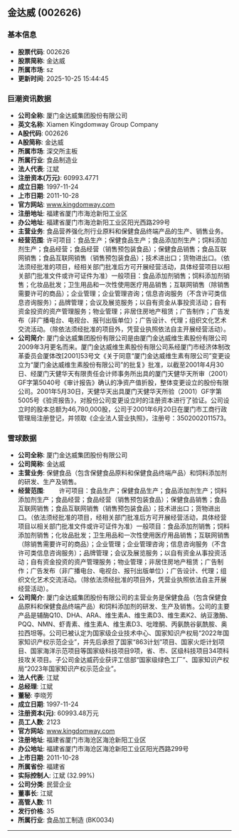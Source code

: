 ## 金达威 (002626)

### 基本信息

- **股票代码**: 002626
- **股票简称**: 金达威
- **所属市场**: sz
- **更新时间**: 2025-10-25 15:44:45

### 巨潮资讯数据

- **公司全称**: 厦门金达威集团股份有限公司
- **英文名称**: Xiamen Kingdomway Group Company
- **A股代码**: 002626
- **A股简称**: 金达威
- **所属市场**: 深交所主板
- **所属行业**: 食品制造业
- **法人代表**: 江斌
- **注册资本(万元)**: 60993.4771
- **成立日期**: 1997-11-24
- **上市日期**: 2011-10-28
- **官方网站**: www.kingdomway.com
- **注册地址**: 福建省厦门市海沧新阳工业区
- **办公地址**: 福建省厦门市海沧新阳工业区阳光西路299号
- **主营业务**: 食品营养强化剂行业原料和保健食品终端产品的生产、销售业务。
- **经营范围**: 许可项目：食品生产；保健食品生产；食品添加剂生产；饲料添加剂生产；食品经营；食品经营（销售预包装食品）；保健食品销售；食品互联网销售；食品互联网销售（销售预包装食品）；技术进出口；货物进出口。（依法须经批准的项目，经相关部门批准后方可开展经营活动，具体经营项目以相关部门批准文件或许可证件为准）一般项目：食品添加剂销售；饲料添加剂销售；化妆品批发；卫生用品和一次性使用医疗用品销售；互联网销售（除销售需要许可的商品）；企业管理；企业管理咨询；信息咨询服务（不含许可类信息咨询服务）；品牌管理；会议及展览服务；以自有资金从事投资活动；自有资金投资的资产管理服务；物业管理；非居住房地产租赁；广告制作；广告发布（非广播电台、电视台、报刊出版单位）；广告设计、代理；组织文化艺术交流活动。（除依法须经批准的项目外，凭营业执照依法自主开展经营活动）。
- **公司简介**: 厦门金达威集团股份有限公司是由厦门金达威维生素股份有限公司2009年3月更名而来。厦门金达威维生素股份有限公司系经厦门市经济体制改革委员会厦体改[2001]53号文《关于同意“厦门金达威维生素有限公司”变更设立为“厦门金达威维生素股份有限公司”的批复》批准，以截至2001年4月30日、经厦门天健华天有限责任会计师事务所出具的厦门天健华天所审（2001）GF字第5040号《审计报告》确认的净资产值折股，整体变更设立的股份有限公司。2001年5月30日，天健华天出具厦门天健华天所验（2001）GF字第5005号《验资报告》，对股份公司变更设立时的注册资本进行了验证。公司设立时的股本总额为46,780,000股，公司于2001年6月20日在厦门市工商行政管理局注册登记，并领取《企业法人营业执照》，注册号：3502002011573。

### 雪球数据

- **公司全称**: 厦门金达威集团股份有限公司
- **公司简称**: 金达威
- **主营业务**: 保健食品（包含保健食品原料和保健食品终端产品）和饲料添加剂的研发、生产及销售。
- **经营范围**: 　　许可项目：食品生产；保健食品生产；食品添加剂生产；饲料添加剂生产；食品经营；食品经营（销售预包装食品）；保健食品销售；食品互联网销售；食品互联网销售（销售预包装食品）；技术进出口；货物进出口。（依法须经批准的项目，经相关部门批准后方可开展经营活动，具体经营项目以相关部门批准文件或许可证件为准）一般项目：食品添加剂销售；饲料添加剂销售；化妆品批发；卫生用品和一次性使用医疗用品销售；互联网销售（除销售需要许可的商品）；企业管理；企业管理咨询；信息咨询服务（不含许可类信息咨询服务）；品牌管理；会议及展览服务；以自有资金从事投资活动；自有资金投资的资产管理服务；物业管理；非居住房地产租赁；广告制作；广告发布（非广播电台、电视台、报刊出版单位）；广告设计、代理；组织文化艺术交流活动。（除依法须经批准的项目外，凭营业执照依法自主开展经营活动）。
- **公司简介**: 厦门金达威集团股份有限公司的主营业务是保健食品（包含保健食品原料和保健食品终端产品）和饲料添加剂的研发、生产及销售。公司的主要产品是辅酶Q10、DHA、ARA、维生素A、维生素D3、维生素K2、纳豆激酶、PQQ、NMN、虾青素、维生素A、维生素D3、吡喹酮、丙氨酰谷氨酰胺、奥拉西坦等。公司已被认定为国家级企业技术中心、国家知识产权局“2022年国家知识产权示范企业”，并先后承担了国家“863计划”项目、国家火炬计划项目、国家海洋示范项目等国家级科技项目9项，省、市、区级科技项目34项科技攻关项目。子公司金达威药业获评工信部“国家级绿色工厂”、国家知识产权局“2023年国家知识产权示范企业”。
- **法人代表**: 江斌
- **总经理**: 江斌
- **董秘**: 李晓芳
- **成立日期**: 1997-11-24
- **注册资本(元)**: 60993.48万元
- **员工人数**: 2123
- **官方网站**: www.kingdomway.com
- **注册地址**: 福建省厦门市海沧区海沧新阳工业区
- **办公地址**: 福建省厦门市海沧区海沧新阳工业区阳光西路299号
- **上市日期**: 2011-10-28
- **所属省份**: 福建省
- **实际控制人**: 江斌 (32.99%)
- **公司分类**: 民营企业
- **董事长**: 江斌
- **高管人数**: 11
- **发行价格**: 35
- **所属行业**: 食品加工制造 (BK0034)

---